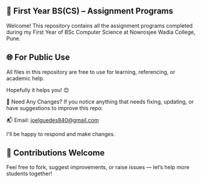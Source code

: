 📘 First Year BS(CS) – Assignment Programs
-------------------------------------------------
Welcome!
This repository contains all the assignment programs completed during my First Year of BSc Computer Science at Nowrosjee Wadia College, Pune.

🌐 For Public Use
-------------------------------------------------
All files in this repository are free to use for learning, referencing, or academic help.

Hopefully it helps you! 😊

📩 Need Any Changes?
If you notice anything that needs fixing, updating, or have suggestions to improve this repo:

📬 Email: joelguedes840@gmail.com

I'll be happy to respond and make changes.

🤝 Contributions Welcome
-------------------------------------------------
Feel free to fork, suggest improvements, or raise issues — let’s help more students together!
